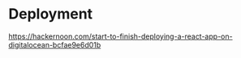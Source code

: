 # Deployment

https://hackernoon.com/start-to-finish-deploying-a-react-app-on-digitalocean-bcfae9e6d01b

